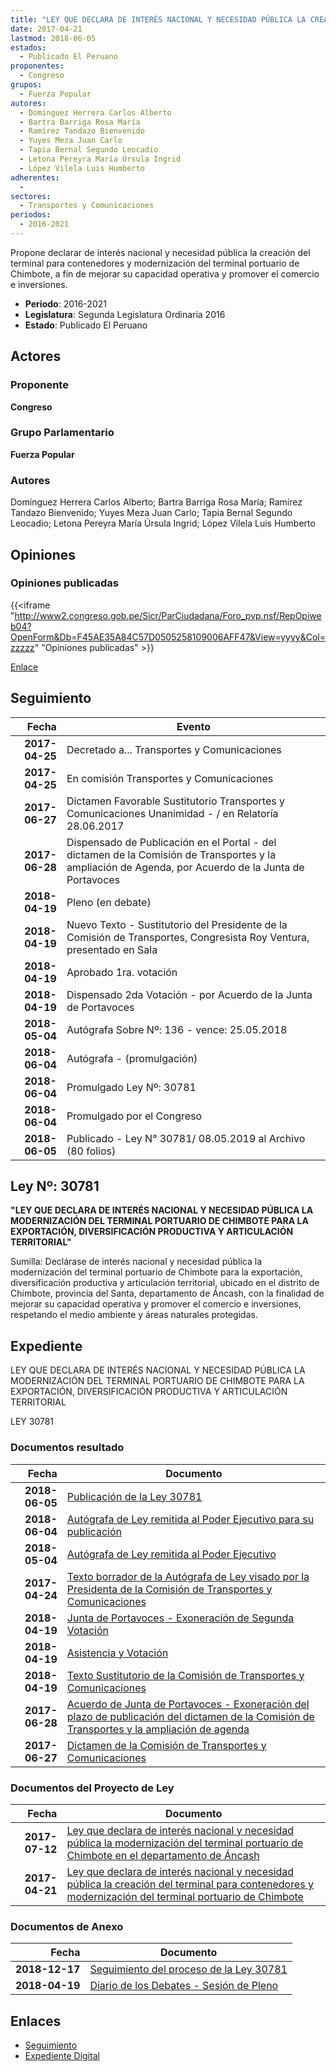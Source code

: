 ```yaml
---
title: "LEY QUE DECLARA DE INTERÉS NACIONAL Y NECESIDAD PÚBLICA LA CREACIÓN DEL TERMINAL PARA CONTENEDORES Y MODERNIZACIÓN DEL TERMINAL PORTUARIO DE CHIMBOTE"
date: 2017-04-21
lastmod: 2018-06-05
estados: 
  - Publicado El Peruano
proponentes: 
  - Congreso
grupos: 
  - Fuerza Popular
autores: 
  - Domínguez Herrera Carlos Alberto
  - Bartra Barriga Rosa María
  - Ramírez Tandazo Bienvenido
  - Yuyes Meza Juan Carlo
  - Tapia Bernal Segundo Leocadio
  - Letona Pereyra María Úrsula Ingrid
  - López Vilela Luis Humberto
adherentes: 
  - 
sectores: 
  - Transportes y Comunicaciones
periodos: 
  - 2016-2021
---
```


Propone declarar de interés nacional y necesidad pública la creación del terminal para contenedores y modernización del terminal portuario de Chimbote, a fin de mejorar su capacidad operativa y promover el comercio e inversiones.

- **Periodo**: 2016-2021
- **Legislatura**: Segunda Legislatura Ordinaria 2016
- **Estado**: Publicado El Peruano

## Actores

### Proponente

**Congreso**

### Grupo Parlamentario

**Fuerza Popular**

### Autores

Domínguez Herrera Carlos Alberto; Bartra Barriga Rosa María; Ramírez Tandazo Bienvenido; Yuyes Meza Juan Carlo; Tapia Bernal Segundo Leocadio; Letona Pereyra María Úrsula Ingrid; López Vilela Luis Humberto


## Opiniones

### Opiniones publicadas

{{<iframe "http://www2.congreso.gob.pe/Sicr/ParCiudadana/Foro_pvp.nsf/RepOpiweb04?OpenForm&Db=F45AE35A84C57D0505258109006AFF47&View=yyyy&Col=zzzzz" "Opiniones publicadas" >}}

[Enlace](http://www2.congreso.gob.pe/Sicr/ParCiudadana/Foro_pvp.nsf/RepOpiweb04?OpenForm&Db=F45AE35A84C57D0505258109006AFF47&View=yyyy&Col=zzzzz)

## Seguimiento

| Fecha | Evento |
|------:|--------|
| **2017-04-25** | Decretado a... Transportes y Comunicaciones|
| **2017-04-25** | En comisión Transportes y Comunicaciones|
| **2017-06-27** | Dictamen Favorable Sustitutorio Transportes y Comunicaciones Unanimidad - / en Relatoría 28.06.2017|
| **2017-06-28** | Dispensado de Publicación en el Portal - del dictamen de la Comisión de Transportes y la ampliación de Agenda, por Acuerdo de la Junta de Portavoces|
| **2018-04-19** | Pleno (en debate)|
| **2018-04-19** | Nuevo Texto - Sustitutorio del Presidente de la Comisión de Transportes, Congresista Roy Ventura, presentado en Sala|
| **2018-04-19** | Aprobado 1ra. votación|
| **2018-04-19** | Dispensado 2da Votación - por Acuerdo de la Junta de Portavoces|
| **2018-05-04** | Autógrafa Sobre Nº: 136 - vence: 25.05.2018|
| **2018-06-04** | Autógrafa - (promulgación)|
| **2018-06-04** | Promulgado Ley Nº: 30781|
| **2018-06-04** | Promulgado por el Congreso|
| **2018-06-05** | Publicado - Ley N° 30781/ 08.05.2019 al Archivo (80 folios)|

## Ley Nº: 30781

**"LEY QUE DECLARA DE INTERÉS NACIONAL Y NECESIDAD PÚBLICA LA MODERNIZACIÓN DEL TERMINAL PORTUARIO DE CHIMBOTE PARA LA EXPORTACIÓN, DIVERSIFICACIÓN PRODUCTIVA Y ARTICULACIÓN TERRITORIAL"**

Sumilla: Declárase de interés nacional y necesidad pública la modernización del terminal portuario de Chimbote para la exportación, diversificación productiva y articulación territorial, ubicado en el distrito de Chimbote, provincia del Santa, departamento de Áncash, con la finalidad de mejorar su capacidad operativa y promover el comercio e inversiones, respetando el medio ambiente y áreas naturales protegidas.


## Expediente

LEY QUE DECLARA DE INTERÉS NACIONAL Y NECESIDAD PÚBLICA LA MODERNIZACIÓN DEL TERMINAL PORTUARIO DE CHIMBOTE PARA LA EXPORTACIÓN, DIVERSIFICACIÓN PRODUCTIVA Y ARTICULACIÓN TERRITORIAL

LEY 30781


### Documentos resultado

| Fecha | Documento |
|------:|--------|
| **2018-06-05** | [Publicación de la Ley 30781](http://www.leyes.congreso.gob.pe/Documentos/2016_2021/ADLP/Normas_Legales/30781-LEY.pdf) |
| **2018-06-04** | [Autógrafa de Ley remitida al Poder Ejecutivo para su publicación](http://www.leyes.congreso.gob.pe/Documentos/2016_2021/ADLP/Texto_Aprobado/AU0127720180604.pdf) |
| **2018-05-04** | [Autógrafa de Ley remitida al Poder Ejecutivo](http://www.leyes.congreso.gob.pe/Documentos/2016_2021/Asistencia_y_Votacion/Proyectos_de_Ley/AV0127720180419.pdf) |
| **2017-04-24** | [Texto borrador de la Autógrafa de Ley visado por la Presidenta de la Comisión de Transportes y Comunicaciones](http://www.leyes.congreso.gob.pe/Documentos/2016_2021/Texto_Borrador_de_Autografa/BAU0127720180424.pdf) |
| **2018-04-19** | [Junta de Portavoces - Exoneración de Segunda Votación](http://www.leyes.congreso.gob.pe/Documentos/2016_2021/Acuerdos/Junta_Portavoces/AJP0127720180419.pdf) |
| **2018-04-19** | [Asistencia y Votación](http://www.leyes.congreso.gob.pe/Documentos/2016_2021/Asistencia_y_Votacion/Proyectos_de_Ley/AV0127720180419.pdf) |
| **2018-04-19** | [Texto Sustitutorio de la Comisión de Transportes y Comunicaciones](http://www.leyes.congreso.gob.pe/Documentos/2016_2021/Texto_Sustitutorio/Proyectos_de_Ley/TS0127720180419.pdf) |
| **2017-06-28** | [Acuerdo de Junta de Portavoces - Exoneración del plazo de publicación del dictamen de la Comisión de Transportes y la ampliación de agenda](http://www.leyes.congreso.gob.pe/Documentos/2016_2021/Acuerdos/Junta_Portavoces/AJP0127720170628.pdf) |
| **2017-06-27** | [Dictamen de la Comisión de Transportes y Comunicaciones](http://www.leyes.congreso.gob.pe/Documentos/2016_2021/Dictamenes/Proyectos_de_Ley/01277DC23MAY20170627.pdf) |

### Documentos del Proyecto de Ley

| Fecha | Documento |
|------:|--------|
| **2017-07-12** | [Ley que declara de interés nacional y necesidad pública la modernización del terminal portuario de Chimbote en el departamento de Áncash](http://www.leyes.congreso.gob.pe/Documentos/2016_2021/Proyectos_de_Ley_y_de_Resoluciones_Legislativas/PL0165220170712.pdf) |
| **2017-04-21** | [Ley que declara de interés nacional y necesidad pública la creación del terminal para contenedores y modernización del terminal portuario de Chimbote](http://www.leyes.congreso.gob.pe/Documentos/2016_2021/Proyectos_de_Ley_y_de_Resoluciones_Legislativas/PL0127720170421.pdf) |

### Documentos de Anexo

| Fecha | Documento |
|------:|--------|
| **2018-12-17** | [Seguimiento del proceso de la Ley 30781](http://www.leyes.congreso.gob.pe/Documentos/2016_2021/Seguimiento_de_Proyectos_de_Ley/01277PL20181217.pdf) |
| **2018-04-19** | [Diario de los Debates - Sesión de Pleno](http://www.leyes.congreso.gob.pe/Documentos/2016_2021/ADLP/Diario_Debates/30781-TDD.pdf) |

## Enlaces 

- [Seguimiento](http://www2.congreso.gob.pe/Sicr/TraDocEstProc/CLProLey2016.nsf/f7fff46988ca05b1052578e100829cc7/184950fe4d0892590525810900603d15?OpenDocument)
- [Expediente Digital](http://www2.congreso.gob.pehttp://www2.congreso.gob.pe/Sicr/TraDocEstProc/CLProLey2016.nsf/f7fff46988ca05b1052578e100829cc7/184950fe4d0892590525810900603d15?OpenDocument&Click=05257FB7005EB655.eb71d0cf91d8294e05256cdf006b5706/$Body/0.1C6C)
